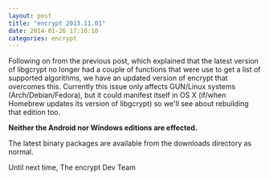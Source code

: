 ```yaml
---
layout: post
title: "encrypt 2013.11.01"
date: 2014-01-26 17:16:10
categories: encrypt
---
```

Following on from the previous post, which explained that the latest version of libgcrypt no longer had a couple of functions that were use to get a list of supported algorithms, we have an updated version of encrypt that overcomes this. Currently this issue only affects GUN/Linux systems (Arch/Debian/Fedora), but it could manifest itself in OS X (if/when Homebrew updates its version of libgcrypt) so we'll see about rebuilding that edition too.

**Neither the Android nor Windows editions are effected.**

The latest binary packages are available from the downloads directory as normal.

Until next time,
The encrypt Dev Team
